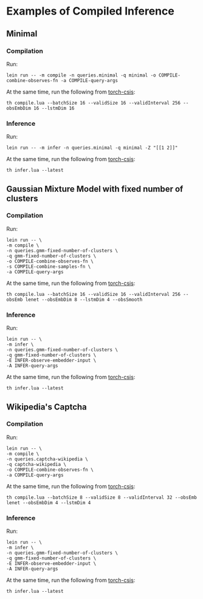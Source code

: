 # Examples of Compiled Inference

## Minimal
### Compilation
Run:
```
lein run -- -m compile -n queries.minimal -q minimal -o COMPILE-combine-observes-fn -a COMPILE-query-args
```

At the same time, run the following from [torch-csis](https://github.com/tuananhle7/torch-csis):
```
th compile.lua --batchSize 16 --validSize 16 --validInterval 256 --obsEmbDim 16 --lstmDim 16
```

### Inference
Run:
```
lein run -- -m infer -n queries.minimal -q minimal -Z "[[1 2]]"
```

At the same time, run the following from [torch-csis](https://github.com/tuananhle7/torch-csis):
```
th infer.lua --latest
```

## Gaussian Mixture Model with fixed number of clusters
### Compilation
Run:
```
lein run -- \
-m compile \
-n queries.gmm-fixed-number-of-clusters \
-q gmm-fixed-number-of-clusters \
-o COMPILE-combine-observes-fn \
-s COMPILE-combine-samples-fn \
-a COMPILE-query-args
```

At the same time, run the following from [torch-csis](https://github.com/tuananhle7/torch-csis):
```
th compile.lua --batchSize 16 --validSize 16 --validInterval 256 --obsEmb lenet --obsEmbDim 8 --lstmDim 4 --obsSmooth
```

### Inference
Run:
```
lein run -- \
-m infer \
-n queries.gmm-fixed-number-of-clusters \
-q gmm-fixed-number-of-clusters \
-E INFER-observe-embedder-input \
-A INFER-query-args
```

At the same time, run the following from [torch-csis](https://github.com/tuananhle7/torch-csis):
```
th infer.lua --latest
```

## Wikipedia's Captcha
### Compilation
Run:
```
lein run -- \
-m compile \
-n queries.captcha-wikipedia \
-q captcha-wikipedia \
-o COMPILE-combine-observes-fn \
-a COMPILE-query-args
```

At the same time, run the following from [torch-csis](https://github.com/tuananhle7/torch-csis):
```
th compile.lua --batchSize 8 --validSize 8 --validInterval 32 --obsEmb lenet --obsEmbDim 4 --lstmDim 4
```

### Inference
Run:
```
lein run -- \
-m infer \
-n queries.gmm-fixed-number-of-clusters \
-q gmm-fixed-number-of-clusters \
-E INFER-observe-embedder-input \
-A INFER-query-args
```

At the same time, run the following from [torch-csis](https://github.com/tuananhle7/torch-csis):
```
th infer.lua --latest
```
